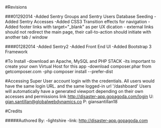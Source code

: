 #Revisions

###01292014
	-Added Sentry Groups and Sentry Users Database Seeding
	-Added Sentry Accesses
	-Added CSS3 Transition effects for navigation
	-Added footer links with target="_blank" as per UX dication - external links should not redirect the main page, their call-to-action should initiate with another tab / window
	
####01282014
	-Added Sentry2
	-Added Front End UI
	-Added Bootstrap 3 Framework

#To Install
	-download an Apache, MySQL and PHP STACK
	-its important to create your own Virtual Host for this app
	-download composer.phar from getcomposer.com
	-php composer install --prefer-dist

#Accessing Super User account
	login with the credentials.
	All users would have the same login URL. and the same logged-in url '/dashboard'
	Users will automatically have a generated viewport depending on their own accesses and permissions
	link http://disaster-app.gopagoda.com/login
	U: gian.santillan@globalwebdynamics.co
	P: giansantillan18

#Credits

#####Authored By:
	-lightshire
	-link: http://disaster-app.gopagoda.com